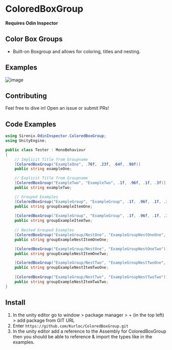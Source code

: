 # ColoredBoxGroup
**Requires Odin Inspector**


## Color Box Groups
* Built-on Boxgroup and allows for coloring, titles and nesting.


## Examples
![image](https://github.com/Kurloc/ColoredBoxGroup/assets/57206908/7c94dac6-362d-4eaa-b912-7b9e15188dc7)


## Contributing
Feel free to dive in! Open an issue or submit PRs!


## Code Examples
```csharp
using Sirenix.OdinInspector.ColoredBoxGroup;
using UnityEngine;

public class Tester : MonoBehaviour
{
    // Implicit Title from Groupname
    [ColoredBoxGroup("ExampleOne", .76f, .23f, .64f, .98f)]
    public string exampleOne;

    // Explicit Title from Groupname
    [ColoredBoxGroup("ExampleTwo", "ExampleTwo", .1f, .96f, .1f, .3f)]
    public string exampleTwo;

    // Grouped Examples
    [ColoredBoxGroup("ExampleGroup", "ExampleGroup", .1f, .96f, .1f, .3f)]
    public string groupExampleItemOne;
    
    [ColoredBoxGroup("ExampleGroup", "ExampleGroup", .1f, .96f, .1f, .3f)]
    public string groupExampleItemTwo;
    
    // Nested Grouped Examples
    [ColoredBoxGroup("ExampleGroup/NestOne", "ExampleGroupNestOneOne", .1f, .0f, .99f, .3f)]
    public string groupExampleNestItemOneOne;

    [ColoredBoxGroup("ExampleGroup/NestOne", "ExampleGroupNestOneTwo")]
    public string groupExampleNestItemOneTwo;

    [ColoredBoxGroup("ExampleGroup/NestTwo", "ExampleGroupNestTwoOne", .99f, .01f, .0f, .9f)]
    public string groupExampleNestItemTwoOne;
    
    [ColoredBoxGroup("ExampleGroup/NestTwo", "ExampleGroupNestTwoTwo")]
    public string groupExampleNestItemTwoTwo;
}
```

## Install
1) In the unity editor go to window > package manager > + (in the top left) > add package from GIT URL
2) Enter `https://github.com/Kurloc/ColoredBoxGroup.git`
3) In the unity editor add a reference to the Assembly for ColoredBoxGroup then you should be able to reference & import the types like in the examples.

